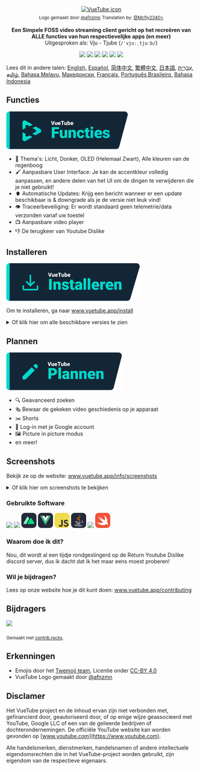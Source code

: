 <p align="center">
  <a href="https://vuetube.app/">
    <img src="https://cdn.discordapp.com/attachments/751596360108605500/980418672331988992/VueTube_Dark.svg" alt="VueTube icon" width="500"/>
  </a>
  </br>
  <sub>Logo gemaakt door <a href="https://github.com/afnzmn">@afnzmn</a></sub>
  <sub>Translation by: <a href="https://github.com/Mcfly2340">@Mcfly2340></a></sub>
  </br>
  </br>
<strong>Een Simpele FOSS video streaming client gericht op het recreëren van ALLE functies van hun respectievelijke apps (en meer)</strong>
</br>
Uitgesproken als: Vju - Tjube  (<code>/ˈvjuːˌtjuːb/</code>)
</p>

<p align="center">
  <a href="https://github.com/VueTubeApp/VueTube/blob/main/LICENSE" alt="License"><img src="https://img.shields.io/github/license/VueTubeApp/VueTube"></img></a>
  <a href="https://github.com/VueTubeApp/VueTube/actions/workflows/ci.yml" alt="CI"><img src="https://github.com/VueTubeApp/VueTube/actions/workflows/ci.yml/badge.svg"></img></a>
  <a href="https://reddit.com/r/vuetube" alt="Reddit"><img src="https://img.shields.io/reddit/subreddit-subscribers/vuetube?label=r%2FVuetube&logo=reddit&logoColor=white"></img></a>
  <a href="https://t.me/VueTube" alt="Telegram"><img src="https://img.shields.io/endpoint?color=neon&style=flat&url=https%3A%2F%2Ftg.sumanjay.workers.dev%2Fvuetube"></img></a>
  <a href="https://discord.gg/7P8KJrdd5W" alt="Discord"><img src="https://img.shields.io/discord/946587366242533377?label=Discord&style=flat&logo=discord&logoColor=white"></img></a>
  <a href="https://twitter.com/VueTubeApp" alt="Twitter"><img src="https://img.shields.io/twitter/follow/VueTubeApp?label=Follow&style=flat&logo=twitter"></img></a>
</p>

Lees dit in andere talen: [English,](readme.md) [Español,](readme.es.md) [简体中文,](readme.zh-hans.md) [繁體中文,](readme.zh-hant.md) [日本語,](readme.ja.md) [עִברִית,](readme.he.md) [தமிழ்,](readme.ta.md) [Bahasa Melayu,](readme.ms.md) [Македонски,](readme.mk.md) [Français,](readme.fr.md) [Português Brasileiro,](readme.pt-br.md) [Bahasa Indonesia](readme.id.md)

## Functies

<img src="./resources/readme-nl/Features.nl.svg" alt="VueTube icon" height="100"/>

- 🎨 Thema's: Licht, Donker, OLED (Helemaal Zwart), Alle kleuren van de regenboog
- 🖌️ Aanpasbare User Interface: Je kan de accentkleur volledig aanpassen, en andere delen van het UI om de dingen te verwijderen die je niet gebruikt!
- ⬆️ Automatische Updates: Krijg een bericht wanneer er een update beschikbaar is & downgrade als je de versie niet leuk vind!
- 👁️ Traceerbeveiliging: Er wordt standaard geen telemetrie/data verzonden vanaf uw toestel
- 📺 Aanpasbare video player
- 👎 De terugkeer van Youtube Dislike

## Installeren

<img src="./resources/readme-nl/Install.nl.svg" alt="VueTube icon" height="100"/>

Om te installeren, ga naar www.vuetube.app/install

<details>
  <summary>Of klik hier om alle beschikbare versies te zien
</summary>
<br />

### Android
| <a href=https://nightly.link/VueTubeApp/VueTube/workflows/ci/main/android.zip><img id="im" width="200" src=./resources/getunstable.png></a>  | <a href=https://github.com/VueTubeApp/VueTube/releases/download/0.2/VueTube-Canary-June-15-2022.apk><img id="im" width="200" src=./resources/getcanary.png></a> | <a href=https://vuetube.app/install><img id="im" width="200" src=./resources/getstable.png></a>  |
| ------------- | ------------- |  ------------- |
| Heel veel bugs, maar vroegtijdige toegang tot de nieuwste functies | Minder bugs dan de onstabiele versie, net iets meer functies dan de stabiele versie | Niet beschikbaar totdat de app meer is ontwikkeld |
  

### iOS
| <a href=https://nightly.link/VueTubeApp/VueTube/workflows/ci/main/iOS.zip><img id="im" width="200" src=./resources/getunstable.png></a>  | <a href=https://cdn.discordapp.com/attachments/949908267855921163/972164558930198528/VueTube-Canary-May-6-2022.ipa><img id="im" width="200" src=./resources/getcanary.png></a> | <a href=https://vuetube.app/install><img id="im" width="200" src=./resources/getstable.png></a>  |
| ------------- | ------------- |  ------------- |
| Heel veel bugs, maar vroegtijdige toegang tot de nieuwste functies | Minder bugs dan de onstabiele versie, net iets meer functies dan de stabiele versie | Niet beschikbaar totdat de app meer is ontwikkeld |
  
</details>

## Plannen

<img src="./resources/readme-nl/Plans.nl.svg" alt="VueTube icon" height="100"/>

- 🔍 Geavanceerd zoeken
- 🗞️ Bewaar de gekeken video geschiedenis op je apparaat
- ✂️ Shorts
- 🧑 Log-in met je Google account
- 🖼️ Picture in picture modus
- en meer!

## Screenshots

Bekijk ze op de website: www.vuetube.app/info/screenshots

<details>
  <summary> Of klik hier om screenshots te bekijken </summary>
<br />
  
<img src="https://vuetube.app/wtch.png" width="400">
<img src="https://vuetube.app/stng.png" width="400">
<img src="https://vuetube.app/srch.png" width="400">
     
</details>

### Gebruikte Software

<a href="https://capacitorjs.com/solution/vue"><img src="https://cdn.discordapp.com/attachments/953538236716814356/955694368742834176/Capacitator-Dark.svg" height=40/></a> <a href="https://vuetifyjs.com/"><img src="https://cdn.discordapp.com/attachments/810799100940255260/973719873467342908/Vuetify-Dark.svg" height=40/></a> <a href="https://nuxtjs.org/"><img src="https://github.com/tandpfun/skill-icons/raw/main/icons/NuxtJS-Dark.svg" height=40/></a> <a href="https://vuejs.org/"><img src="https://github.com/tandpfun/skill-icons/raw/main/icons/VueJS-Dark.svg" height=40/></a> <a href="https://javascript.com/"><img src="https://github.com/tandpfun/skill-icons/raw/main/icons/JavaScript.svg" height=40/></a> <a href="https://java.com/"><img src="https://github.com/tandpfun/skill-icons/raw/main/icons/Java-Dark.svg" height=40/></a> <a href="https://gradle.com/"><img src="https://cdn.discordapp.com/attachments/810799100940255260/955691550560636958/Gradle.svg" height=40/></a> <a href="https://developer.apple.com/swift/"><img src="https://github.com/tandpfun/skill-icons/raw/main/icons/Swift.svg" height=40/></a>

### Waarom doe ik dit?

Nou, dit wordt al een tijdje rondgeslingerd op de Return Youtube Dislike discord server, dus ik dacht dat ik het maar eens moest proberen!

### Wil je bijdragen?

Lees op onze website hoe je dit kunt doen: www.vuetube.app/contributing

## Bijdragers

<a href="https://github.com/VueTubeApp/VueTube/graphs/contributors">
  <img src="https://contrib.rocks/image?repo=VueTubeApp/VueTube" />
</a>

<sub>Gemaakt met [contrib.rocks](https://contrib.rocks). </sub>

## Erkenningen

- Emojis door het [Twemoji team](https://twemoji.twitter.com/), Licentie onder [CC-BY 4.0](https://creativecommons.org/licenses/by/4.0/)
- VueTube Logo gemaakt door [@afnzmn](https://github.com/afnzmn)

## Disclamer

Het VueTube project en de inhoud ervan zijn niet verbonden met, gefinancierd door, geautoriseerd door, of op enige wijze geassocieerd met YouTube, Google LLC of een van de gelieerde bedrijven of dochterondernemingen. De officiële YouTube website kan worden gevonden op [www.youtube.com](https://www.youtube.com).

Alle handelsmerken, dienstmerken, handelsnamen of andere intellectuele eigendomsrechten die in het VueTube-project worden gebruikt, zijn eigendom van de respectieve eigenaars.
